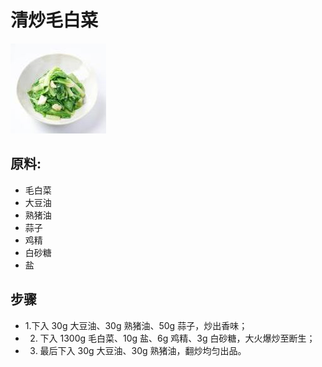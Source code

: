# 清炒毛白菜

![清炒毛白菜](/images/清炒毛白菜.jpg)

## 原料:

- 毛白菜
- 大豆油
- 熟猪油
- 蒜子
- 鸡精
- 白砂糖
- 盐

## 步骤

- 1.下入 30g 大豆油、30g 熟猪油、50g 蒜子，炒出香味；
- 2. 下入 1300g 毛白菜、10g 盐、6g 鸡精、3g 白砂糖，大火爆炒至断生；
- 3. 最后下入 30g 大豆油、30g 熟猪油，翻炒均匀出品。
